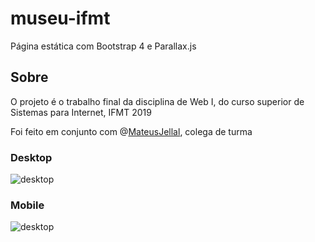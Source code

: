 museu-ifmt
==========
Página estática com Bootstrap 4 e Parallax.js

## Sobre

O projeto é o trabalho final da disciplina de Web I, do curso superior de Sistemas para Internet, IFMT 2019

Foi feito em conjunto com @[MateusJellal](https://github.com/MateusJellal), colega de turma

### Desktop
![desktop](./img/paginalookup.png "Página em navegadores no desktop")

### Mobile
![desktop](./img/paginalookupmobile.png "Página em navegadores mobile")
